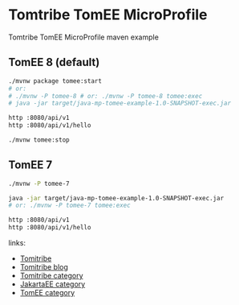 # Tomtribe TomEE MicroProfile
Tomtribe TomEE MicroProfile maven example

## TomEE 8 (default)

```bash
./mvnw package tomee:start
# or: 
# ./mvnw -P tomee-8 # or: ./mvnw -P tomee-8 tomee:exec
# java -jar target/java-mp-tomee-example-1.0-SNAPSHOT-exec.jar

http :8080/api/v1
http :8080/api/v1/hello

./mvnw tomee:stop
```

## TomEE 7

```bash
./mvnw -P tomee-7

java -jar target/java-mp-tomee-example-1.0-SNAPSHOT-exec.jar
# or: ./mvnw -P tomee-7 tomee:exec

http :8080/api/v1
http :8080/api/v1/hello
```

links:

* [Tomitribe](https://www.tomitribe.com/)
* [Tomitribe blog](https://www.tomitribe.com/blog/)
* [Tomitribe category](https://www.tomitribe.com/blog/category/tomitribe/)
* [JakartaEE category](https://www.tomitribe.com/blog/category/jakarta-ee/)
* [TomEE category](https://www.tomitribe.com/blog/category/apache-tomee/)
